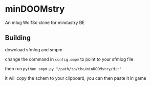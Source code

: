 # minDOOMstry

An mlog Wolf3d clone for mindustry BE

## Building

download sfmlog and smpm

change the command in `config.smpm` to point to your sfmlog file

then run `python smpm.py "/path/to/the/minDOOMstry/dir"` 

it will copy the schem to your clipboard, you can then paste it in game